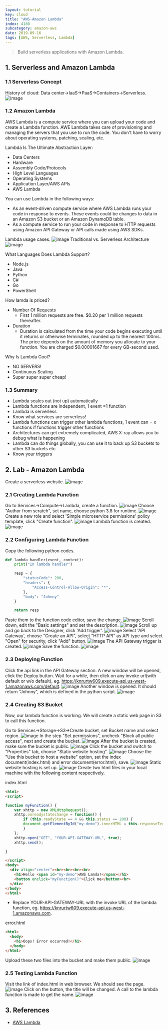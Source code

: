 ```yaml
---
layout: tutorial
key: cloud
title: "AWS-Amazon Lambda"
index: 4180
subcategory: amazon-aws
date: 2019-09-16
tags: [AWS, Serverless, Lambda]
---
```


> Build serverless applications with Amazon Lambda.

## 1. Serverless and Amazon Lambda
### 1.1 Serverless Concept
History of cloud: Data center->IaaS->PaaS->Containers->Serverless.
![image](/assets/images/cloud/4180/lambda-history-of-cloud.jpg)
### 1.2 Amazon Lambda
AWS Lambda is a compute service where you can upload your code and create a Lambda function. AWE Lambda takes care of provisioning and managing the servers that you use to run the code. You don't have to worry about operating systems, patching, scaling, etc.

Lambda Is The Ultimate Abstraction Layer:
* Data Centers
* Hardware
* Assembly Code/Protocols
* High Level Languages
* Operating Systems
* Application Layer/AWS APIs
* AWS Lambda

You can use Lambda in the following ways:
* As an event-driven compute service where AWS Lambda runs your code in response to events. These events could be changes to data in an Amazon S3 bucket or an Amazon DynamoDB table.
* As a compute service to run your code in response to HTTP requests using Amazon API Gateway or API calls made using AWS SDKs.

Lambda usage cases.
![image](/assets/images/cloud/4180/lambda-aws-lambda.jpg)
Traditional vs. Serverless Architecture
![image](/assets/images/cloud/4180/lambda-traditional-vs-serverless.jpeg)

What Languages Does Lambda Support?
* Node.js
* Java
* Python
* C#
* Go
* PowerShell

How lamda is priced?
* Number Of Requests
  - First 1 million requests are free. $0.20 per 1 million requests thereafter.
* Duration
  - Duration is calculated from the time your code begins executing until it returns or otherwise terminates, rounded up to the nearest 100ms. The price depends on the amount of memory you allocate to your function. You are charged $0.00001667 for every GB-second used.

Why Is Lambda Cool?
* NO SERVERS!
* Continuous Scaling
* Super super super cheap!

### 1.3 Summary
* Lambda scales out (not up) automatically
* Lambda functions are independent, 1 event =1 function
* Lambda is serverless
* Know what services are serverless!
* Lambda functions can trigger other lambda functions, 1 event can = x functions if functions trigger other functions
* Architectures can get extremely complicated, AWS X-ray allows you to debug what is happening
* Lambda can do things globally, you can use it to back up S3 buckets to other S3 buckets etc
* Know your triggers

## 2. Lab - Amazon Lambda
Create a serverless website.
![image](/assets/images/cloud/4180/lambda-build-serverless-1.png)
### 2.1 Creating Lambda Function
Go to Services->Compute->Lambda, create a function.
![image](/assets/images/cloud/4180/lambda-build-serverless-2.png)
Choose "Author from scratch", set name, choose python 3.8 for runtime.
![image](/assets/images/cloud/4180/lambda-build-serverless-3.png)
Create a new role and select 'Simple microservice permissions' policy template, click "Create function".
![image](/assets/images/cloud/4180/lambda-build-serverless-4.png)
Lambda function is created.
![image](/assets/images/cloud/4180/lambda-build-serverless-5.png)
### 2.2 Configuring Lambda Function
Copy the following python codes.
```python
def lambda_handler(event, context):
    print("In lambda handler")

    resp = {
        "statusCode": 200,
        "headers": {
            "Access-Control-Allow-Origin": "*",
        },
        "body": "Johnny"
    }

    return resp
```
Paste them to the function code editor, save the change.
![image](/assets/images/cloud/4180/lambda-build-serverless-6.png)
Scroll down, edit the "Basic settings" and set the description.
![image](/assets/images/cloud/4180/lambda-build-serverless-7.png)
Scroll up and go back to the Designer, click 'Add trigger'.
![image](/assets/images/cloud/4180/lambda-build-serverless-8.png)
Select 'API Gateway', choose "Create an API", select "HTTP API" as API type and select "Open" for security, click "Add" button.
![image](/assets/images/cloud/4180/lambda-build-serverless-8-2.png)
The API Gateway trigger is created.
![image](/assets/images/cloud/4180/lambda-build-serverless-10.png)
Save the function.
![image](/assets/images/cloud/4180/lambda-build-serverless-10-2.png)
### 2.3 Deploying Function
Click the api link in the API Gateway section. A new window will be opened, click the Deploy button. Wait for a while, then click on any invoke url(with default or w/o default), eg. https://knrurtw609.execute-api.us-west-1.amazonaws.com/default.
![image](/assets/images/cloud/4180/lambda-build-serverless-10-3.png)
Another window is opened. It should return "Johnny", which is defined in the python script.
![image](/assets/images/cloud/4180/lambda-build-serverless-10-4.png)
### 2.4 Creating S3 Bucket
Now, our lambda function is working. We will create a static web page in S3 to call this function.

Go to Services->Storage->S3->Create bucket, set Bucket name and select region.
![image](/assets/images/cloud/4180/lambda-build-serverless-15.png)
In the step "Set permissions", uncheck "Block all public access", next and create the bucket.
![image](/assets/images/cloud/4180/lambda-build-serverless-15-1.png)
After the bucket is created, make sure the bucket is public.
![image](/assets/images/cloud/4180/lambda-build-serverless-16.png)
Click the bucket and switch to "Properties" tab, choose "Static website hosting".
![image](/assets/images/cloud/4180/lambda-build-serverless-18.png)
Choose the "Use this bucket to host a website" option, set the index document(index.html) and error document(error.html), save.
![image](/assets/images/cloud/4180/lambda-build-serverless-19.png)
Static website hosting is set up.
![image](/assets/images/cloud/4180/lambda-build-serverless-20.png)
Create two html files in your local machine with the following content respectively.

index.html
```html
<html>
<script>

function myFunction() {
    var xhttp = new XMLHttpRequest();
    xhttp.onreadystatechange = function() {
        if (this.readyState == 4 && this.status == 200) {
        document.getElementById("my-demo").innerHTML = this.responseText;
        }
    };
    xhttp.open("GET", "YOUR-API-GATEWAY-URL", true);
    xhttp.send();

}

</script>
<body>
  <div align="center"><br><br><br><br>
    <h1>Hello <span id="my-demo">AWS Lamda!</span></h1>
    <button onclick="myFunction()">Click me</button><br>
  </div>
</body>
</html>
```
* Replace YOUR-API-GATEWAY-URL with the invoke URL of the lambda function, eg. https://knrurtw609.execute-api.us-west-1.amazonaws.com.

error.html
```html
<html>
  <body>
    <h1>Oops! Error occurred!</h1>
  </body>
</html>
```
Upload these two files into the bucket and make them public.
![image](/assets/images/cloud/4180/lambda-build-serverless-21.png)
### 2.5 Testing Lambda Function
Visit the link of index.html in web browser. We should see the page.
![image](/assets/images/cloud/4180/lambda-build-serverless-22.png)
Click on the button, the title will be changed. A call to the lambda function is made to get the name.
![image](/assets/images/cloud/4180/lambda-build-serverless-23.png)

## 3. References
* [AWS Lambda](https://aws.amazon.com/lambda/)
